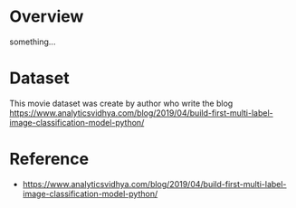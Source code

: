 # Overview
something...

# Dataset
This movie dataset was create by author who write the blog<br>
https://www.analyticsvidhya.com/blog/2019/04/build-first-multi-label-image-classification-model-python/


# Reference
* https://www.analyticsvidhya.com/blog/2019/04/build-first-multi-label-image-classification-model-python/
